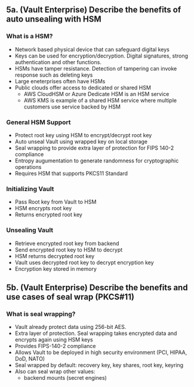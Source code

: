 ## 5a. (Vault Enterprise) Describe the benefits of auto unsealing with HSM
### What is a HSM?
- Network based physical device that can safeguard digital keys
- Keys can be used for encryption/decryption. Digital signatures, strong authentication and other functions.
- HSMs have tamper resistance. Detection of tampering can invoke response such as deleting keys
- Large eneterprises often have HSMs
- Public clouds offer access to dedicated or shared HSM
  - AWS CloudHSM or Azure Dedicate HSM is an HSM service
  - AWS KMS is example of a shared HSM service where multiple customers use service backed by HSM
### General HSM Support
  - Protect root key using HSM to encrypt/decrypt root key
  - Auto unseal Vault using wrapped key on local storage
  - Seal wrapping to provide extra layer of protection for FIPS 140-2 compliance
  - Entropy augumentation to generate randomness for cryptographic operations
  - Requires HSM that supports PKCS11 Standard
### Initializing Vault
  - Pass Root key from Vault to HSM
  - HSM encrypts root key
  - Returns encrypted root key
### Unsealing Vault
  - Retrieve encrypted root key from backend
  - Send encrypted root key to HSM to decrypt
  - HSM returns decrypted root key
  - Vault uses decrypted root key to decrypt encryption key
  - Encryption key stored in memory
## 5b. (Vault Enterprise) Describe the benefits and use cases of seal wrap (PKCS#11)
### What is seal wrapping?
- Vault already protect data using 256-bit AES.
- Extra layer of protection. Seal wrapping takes encrypted data and encrypts again using HSM keys
- Provides FIPS-140-2 compliance
- Allows Vault to be deployed in high security environment (PCI, HIPAA, DoD, NATO)
- Seal wrapped by default: recovery key, key shares, root key, keyring
- Also can seal wrap other values:
  - backend mounts (secret engines)